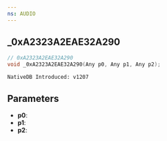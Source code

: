 ```yaml
---
ns: AUDIO
---
```

## _0xA2323A2EAE32A290

```c
// 0xA2323A2EAE32A290
void _0xA2323A2EAE32A290(Any p0, Any p1, Any p2);
```

```
NativeDB Introduced: v1207
```

## Parameters
* **p0**:
* **p1**:
* **p2**:
